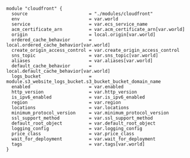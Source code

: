 

    module "cloudfront" {
      source                       = "./modules/cloudfront"
      env                          = var.world
      service                      = var.ecs_service_name
      acm_certificate_arn          = var.acm_certificate_arn[var.world]
      origin                       = local.origin[var.world]
      ordered_cache_behavior       = local.ordered_cache_behavior[var.world]
      create_origin_access_control = var.create_origin_access_control
      sns_topic                    = var.sns_topic[var.world]
      aliases                      = var.aliases[var.world]
      default_cache_behavior       = local.default_cache_behavior[var.world]
      logs_bucket                  = module.s3_website_logs_bucket.s3_bucket_bucket_domain_name
      enabled                      = var.enabled
      http_version                 = var.http_version
      is_ipv6_enabled              = var.is_ipv6_enabled
      region                       = var.region
      locations                    = var.locations
      minimum_protocol_version     = var.minimum_protocol_version
      ssl_support_method           = var.ssl_support_method
      default_root_object          = var.default_root_object
      logging_config               = var.logging_config
      price_class                  = var.price_class
      wait_for_deployment          = var.wait_for_deployment
      tags                         = var.tags[var.world]
    }
